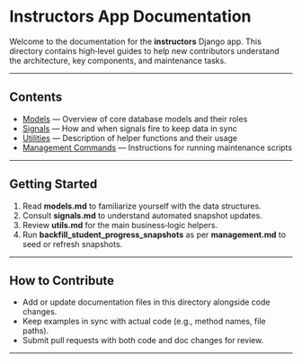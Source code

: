 # Instructors App Documentation

Welcome to the documentation for the **instructors** Django app. This directory contains high‑level guides to help new contributors understand the architecture, key components, and maintenance tasks.

---

## Contents

* [Models](models.md) — Overview of core database models and their roles
* [Signals](signals.md) — How and when signals fire to keep data in sync
* [Utilities](utils.md) — Description of helper functions and their usage
* [Management Commands](management.md) — Instructions for running maintenance scripts

---

## Getting Started

1. Read **models.md** to familiarize yourself with the data structures.
2. Consult **signals.md** to understand automated snapshot updates.
3. Review **utils.md** for the main business‑logic helpers.
4. Run **backfill\_student\_progress\_snapshots** as per **management.md** to seed or refresh snapshots.

---

## How to Contribute

* Add or update documentation files in this directory alongside code changes.
* Keep examples in sync with actual code (e.g., method names, file paths).
* Submit pull requests with both code and doc changes for review.

---
